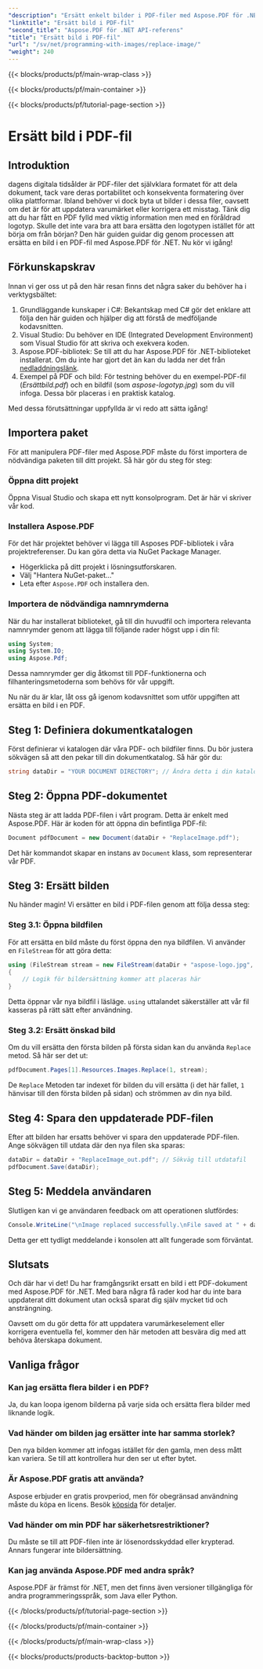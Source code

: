 ```yaml
---
"description": "Ersätt enkelt bilder i PDF-filer med Aspose.PDF för .NET. Följ den här guiden för steg-för-steg-instruktioner och förbättra dina PDF-hanteringsfärdigheter."
"linktitle": "Ersätt bild i PDF-fil"
"second_title": "Aspose.PDF för .NET API-referens"
"title": "Ersätt bild i PDF-fil"
"url": "/sv/net/programming-with-images/replace-image/"
"weight": 240
---
```


{{< blocks/products/pf/main-wrap-class >}}

{{< blocks/products/pf/main-container >}}

{{< blocks/products/pf/tutorial-page-section >}}

# Ersätt bild i PDF-fil

## Introduktion

dagens digitala tidsålder är PDF-filer det självklara formatet för att dela dokument, tack vare deras portabilitet och konsekventa formatering över olika plattformar. Ibland behöver vi dock byta ut bilder i dessa filer, oavsett om det är för att uppdatera varumärket eller korrigera ett misstag. Tänk dig att du har fått en PDF fylld med viktig information men med en föråldrad logotyp. Skulle det inte vara bra att bara ersätta den logotypen istället för att börja om från början? Den här guiden guidar dig genom processen att ersätta en bild i en PDF-fil med Aspose.PDF för .NET. Nu kör vi igång!

## Förkunskapskrav

Innan vi ger oss ut på den här resan finns det några saker du behöver ha i verktygsbältet:

1. Grundläggande kunskaper i C#: Bekantskap med C# gör det enklare att följa den här guiden och hjälper dig att förstå de medföljande kodavsnitten.
2. Visual Studio: Du behöver en IDE (Integrated Development Environment) som Visual Studio för att skriva och exekvera koden.
3. Aspose.PDF-bibliotek: Se till att du har Aspose.PDF för .NET-biblioteket installerat. Om du inte har gjort det än kan du ladda ner det från [nedladdningslänk](https://releases.aspose.com/pdf/net/).
4. Exempel på PDF och bild: För testning behöver du en exempel-PDF-fil (*Ersättbild.pdf*) och en bildfil (som *aspose-logotyp.jpg*) som du vill infoga. Dessa bör placeras i en praktisk katalog.

Med dessa förutsättningar uppfyllda är vi redo att sätta igång! 

## Importera paket

För att manipulera PDF-filer med Aspose.PDF måste du först importera de nödvändiga paketen till ditt projekt. Så här gör du steg för steg:

### Öppna ditt projekt

Öppna Visual Studio och skapa ett nytt konsolprogram. Det är här vi skriver vår kod.

### Installera Aspose.PDF

För det här projektet behöver vi lägga till Asposes PDF-bibliotek i våra projektreferenser. Du kan göra detta via NuGet Package Manager. 

- Högerklicka på ditt projekt i lösningsutforskaren.
- Välj "Hantera NuGet-paket..."
- Leta efter `Aspose.PDF` och installera den.

### Importera de nödvändiga namnrymderna 

När du har installerat biblioteket, gå till din huvudfil och importera relevanta namnrymder genom att lägga till följande rader högst upp i din fil:

```csharp
using System;
using System.IO;
using Aspose.Pdf;
```

Dessa namnrymder ger dig åtkomst till PDF-funktionerna och filhanteringsmetoderna som behövs för vår uppgift.

Nu när du är klar, låt oss gå igenom kodavsnittet som utför uppgiften att ersätta en bild i en PDF. 

## Steg 1: Definiera dokumentkatalogen

Först definierar vi katalogen där våra PDF- och bildfiler finns. Du bör justera sökvägen så att den pekar till din dokumentkatalog. Så här gör du:

```csharp
string dataDir = "YOUR DOCUMENT DIRECTORY"; // Ändra detta i din katalog
```

## Steg 2: Öppna PDF-dokumentet

Nästa steg är att ladda PDF-filen i vårt program. Detta är enkelt med Aspose.PDF. Här är koden för att öppna din befintliga PDF-fil:

```csharp
Document pdfDocument = new Document(dataDir + "ReplaceImage.pdf");
```

Det här kommandot skapar en instans av `Document` klass, som representerar vår PDF.

## Steg 3: Ersätt bilden

Nu händer magin! Vi ersätter en bild i PDF-filen genom att följa dessa steg:

### Steg 3.1: Öppna bildfilen

För att ersätta en bild måste du först öppna den nya bildfilen. Vi använder en `FileStream` för att göra detta:

```csharp
using (FileStream stream = new FileStream(dataDir + "aspose-logo.jpg", FileMode.Open))
{
    // Logik för bildersättning kommer att placeras här
}
```

Detta öppnar vår nya bildfil i läsläge. `using` uttalandet säkerställer att vår fil kasseras på rätt sätt efter användning.

### Steg 3.2: Ersätt önskad bild

Om du vill ersätta den första bilden på första sidan kan du använda `Replace` metod. Så här ser det ut:

```csharp
pdfDocument.Pages[1].Resources.Images.Replace(1, stream);
```

De `Replace` Metoden tar indexet för bilden du vill ersätta (i det här fallet, `1` hänvisar till den första bilden på sidan) och strömmen av din nya bild.

## Steg 4: Spara den uppdaterade PDF-filen

Efter att bilden har ersatts behöver vi spara den uppdaterade PDF-filen. Ange sökvägen till utdata där den nya filen ska sparas:

```csharp
dataDir = dataDir + "ReplaceImage_out.pdf"; // Sökväg till utdatafil
pdfDocument.Save(dataDir);
```

## Steg 5: Meddela användaren

Slutligen kan vi ge användaren feedback om att operationen slutfördes:

```csharp
Console.WriteLine("\nImage replaced successfully.\nFile saved at " + dataDir);
```

Detta ger ett tydligt meddelande i konsolen att allt fungerade som förväntat.

## Slutsats

Och där har vi det! Du har framgångsrikt ersatt en bild i ett PDF-dokument med Aspose.PDF för .NET. Med bara några få rader kod har du inte bara uppdaterat ditt dokument utan också sparat dig själv mycket tid och ansträngning. 

Oavsett om du gör detta för att uppdatera varumärkeselement eller korrigera eventuella fel, kommer den här metoden att besvära dig med att behöva återskapa dokument.

## Vanliga frågor

### Kan jag ersätta flera bilder i en PDF?
Ja, du kan loopa igenom bilderna på varje sida och ersätta flera bilder med liknande logik.

### Vad händer om bilden jag ersätter inte har samma storlek?
Den nya bilden kommer att infogas istället för den gamla, men dess mått kan variera. Se till att kontrollera hur den ser ut efter bytet.

### Är Aspose.PDF gratis att använda?
Aspose erbjuder en gratis provperiod, men för obegränsad användning måste du köpa en licens. Besök [köpsida](https://purchase.aspose.com/buy) för detaljer.

### Vad händer om min PDF har säkerhetsrestriktioner?
Du måste se till att PDF-filen inte är lösenordsskyddad eller krypterad. Annars fungerar inte bildersättning.

### Kan jag använda Aspose.PDF med andra språk?
Aspose.PDF är främst för .NET, men det finns även versioner tillgängliga för andra programmeringsspråk, som Java eller Python.

{{< /blocks/products/pf/tutorial-page-section >}}

{{< /blocks/products/pf/main-container >}}

{{< /blocks/products/pf/main-wrap-class >}}

{{< blocks/products/products-backtop-button >}}